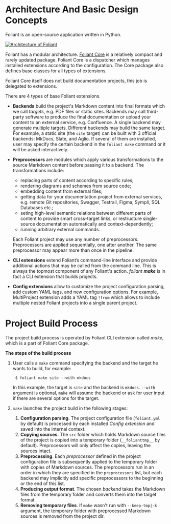# Architecture And Basic Design Concepts

Foliant is an open-source application written in Python.

[![Architecture of Foliant](https://raw.githubusercontent.com/foliant-docs/docs/master/src/images/basic-architecture.png)](https://raw.githubusercontent.com/foliant-docs/docs/master/src/images/basic-architecture.png)

Foliant has a modular architecture. [Foliant Core](https://github.com/foliant-docs/foliant/) is a relatively compact and rarely updated package. Foliant Core is a dispatcher which manages installed extensions according to the configuration. The Core package also defines base classes for all types of extensions.

Foliant Core itself does not build documentation projects, this job is delegated to extensions.

There are 4 types of base Foliant extensions.

* **Backends** build the project's Markdown content into final formats which we call *targets*, e.g. PDF files or static sites. Backends may call third-party software to produce the final documentation or upload your content to an external service, e.g. Confluence. A single backend may generate multiple targets. Different backends may build the same target. For example, a static site (the `site` target) can be built with 3 official backends: MkDocs, Slate, and Aglio. If several of them are installed, user may specify the certain backend in the `foliant make` command or it will be asked interactively.
* **Preprocessors** are modules which apply various transformations to the source Markdown content before passing it to a backend. The transformations include:

    * replacing parts of content according to specific rules;
    * rendering diagrams and schemes from source code;
    * embedding content from external files;
    * getting data for your documentation project from external services, e.g. remote Git repositories, Swagger, Testrail, Figma, Sympli, SQL Databases etc.;
    * seting high-level semantic relations between different parts of content to provide smart cross-target links, or restructure single-source documentation automatically and context-dependently;
    * running arbitrary external commands.

    Each Foliant project may use any number of preprocessors. Preprocessors are applied sequentially, one after another. The same preprocessor may appear more than once in the pipeline.

* **CLI extensions** extend Foliant’s command-line interface and provide additional actions that may be called from the command line. This is always the topmost component of any Foliant's action. *foliant* ***make*** is in fact a CLI extension that builds projects.
* **Config extensions** allow to customize the project configuration parsing, add custom YAML tags, and new configuration options. For example, MultiProject extension adds a YAML tag `!from` which allows to include multiple nested Foliant projects into a single parent project.

# Project Build Process

The project build process is operated by Foliant CLI extension called *make*, which is a part of Foliant Core package.

**The steps of the build process**

1. User calls a `make` command specifying the backend and the target he wants to build, for example:
    
        $ foliant make site --with mkdocs

    In this example, the target is `site` and the backend is `mkdocs`. `--with` argument is optional, `make` will assume the backend or ask for user input if there are several options for the target.

2. `make` launches the project build in the following stages:
    1. **Configuration parsing**. The project configuration file (`foliant.yml` by default) is processed by each installed *Config extension* and saved into the internal context.
    2. **Copying sources**. The `src` folder which holds Markdown source files of the project is copied into a temporary folder (`__folianttmp__` by default). Preprocessors will only affect the copies, leaving the sources intact.
    3. **Preprocessing**. Each *preprocessor* defined in the project configuration file is subsequently applied to the temporary folder with copies of Markdown sources. The preprocessors run in an order in which they are specified in the `preprocessors` list, but each backend may implicitly add specific preprocessors to the beginning or the end of this list.
    4. **Producing output format**. The chosen *backend* takes the Markdown files from the temporary folder and converts them into the target format.
    5. **Removing temporary files**. If `make` wasn't run with `--keep-tmp|-k` argument, the temporary folder with preprocessed Markdown sources is removed from the project dir.

